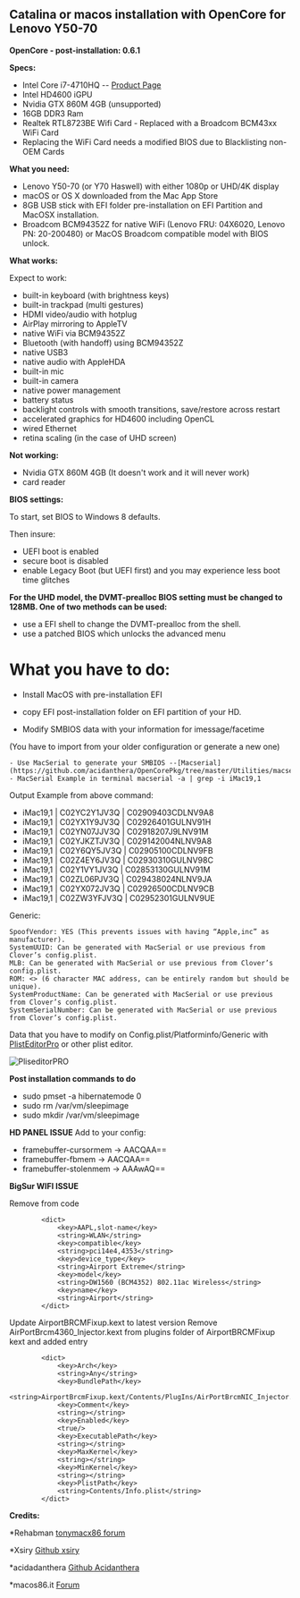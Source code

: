 ## Catalina or macos installation with OpenCore for Lenovo Y50-70

**OpenCore - post-installation: 0.6.1**

**Specs:**
  - Intel Core i7-4710HQ -- [Product Page](https://ark.intel.com/content/www/us/en/ark/products/78930/intel-core-i7-4710hq-processor-6m-cache-up-to-3-50-ghz.html)
  - Intel HD4600 iGPU
  - Nvidia GTX 860M 4GB (unsupported)
  - 16GB DDR3 Ram
  - Realtek RTL8723BE Wifi Card - Replaced with a Broadcom BCM43xx WiFi Card
  - Replacing the WiFi Card needs a modified BIOS due to Blacklisting non-OEM Cards



**What you need:**

- Lenovo Y50-70 (or Y70 Haswell) with either 1080p or UHD/4K display
- macOS or OS X downloaded from the Mac App Store
- 8GB USB stick with EFI folder pre-installation on EFI Partition and MacOSX installation.
- Broadcom BCM94352Z for native WiFi (Lenovo FRU: 04X6020, Lenovo PN: 20-200480) or MacOS Broadcom compatible model with BIOS unlock.

**What works:**

Expect to work:
- built-in keyboard (with brightness keys)
- built-in trackpad (multi gestures)
- HDMI video/audio with hotplug
- AirPlay mirroring to AppleTV
- native WiFi via BCM94352Z
- Bluetooth (with handoff) using BCM94352Z
- native USB3
- native audio with AppleHDA
- built-in mic
- built-in camera
- native power management
- battery status
- backlight controls with smooth transitions, save/restore across restart
- accelerated graphics for HD4600 including OpenCL
- wired Ethernet
- retina scaling (in the case of UHD screen)

**Not working:**

- Nvidia GTX 860M 4GB (It doesn't work and it will never work)
- card reader 


**BIOS settings:**

To start, set BIOS to Windows 8 defaults.

Then insure:
- UEFI boot is enabled
- secure boot is disabled
- enable Legacy Boot (but UEFI first) and you may experience less boot time glitches

**For the UHD model, the DVMT-prealloc BIOS setting must be changed to 128MB. One of two methods can be used:**
- use a EFI shell to change the DVMT-prealloc from the shell.
- use a patched BIOS which unlocks the advanced menu

# What you have to do:
 
- Install MacOS with pre-installation EFI

- copy EFI post-installation folder on EFI partition of your HD.

- Modify SMBIOS data with your information for imessage/facetime

(You have to import from your older configuration or generate a new one)
  
    - Use MacSerial to generate your SMBIOS --[Macserial](https://github.com/acidanthera/OpenCorePkg/tree/master/Utilities/macserial)
    - MacSerial Example in terminal macserial -a | grep -i iMac19,1

Output Example from above command:

- iMac19,1 | C02YC2Y1JV3Q | C02909403CDLNV9A8 
- iMac19,1 | C02YX1Y9JV3Q | C02926401GULNV91H
- iMac19,1 | C02YN07JJV3Q | C02918207J9LNV91M
- iMac19,1 | C02YJKZTJV3Q | C029142004NLNV9A8
- iMac19,1 | C02Y6QY5JV3Q | C02905100CDLNV9FB
- iMac19,1 | C02Z4EY6JV3Q | C02930310GULNV98C
- iMac19,1 | C02Y1VY1JV3Q | C02853130GULNV91M
- iMac19,1 | C02ZL06PJV3Q | C029438024NLNV9JA
- iMac19,1 | C02YX072JV3Q | C02926500CDLNV9CB
- iMac19,1 | C02ZW3YFJV3Q | C02952301GULNV9UE


Generic:

    SpoofVendor: YES (This prevents issues with having “Apple,inc” as manufacturer).
    SystemUUID: Can be generated with MacSerial or use previous from Clover’s config.plist.
    MLB: Can be generated with MacSerial or use previous from Clover’s config.plist.
    ROM: <> (6 character MAC address, can be entirely random but should be unique).
    SystemProductName: Can be generated with MacSerial or use previous from Clover’s config.plist.
    SystemSerialNumber: Can be generated with MacSerial or use previous from Clover’s config.plist.
    

  
Data that you have to modify on Config.plist/Platforminfo/Generic with [PlistEditorPro](https://www.fatcatsoftware.com/plisteditpro/) or other plist editor.
  
  ![PliseditorPRO](https://raw.githubusercontent.com/SaxMachine/Lenovo-Y50-70-OpenCore/master/1.png)
  
  
  
**Post installation commands to do**

- sudo pmset -a hibernatemode 0
- sudo rm /var/vm/sleepimage
- sudo mkdir /var/vm/sleepimage



**HD PANEL ISSUE**
Add to your config:

- framebuffer-cursormem -> AACQAA==
- framebuffer-fbmem -> AACQAA==
- framebuffer-stolenmem -> AAAwAQ==



**BigSur WIFI ISSUE**

Remove from code

            <dict>
                <key>AAPL,slot-name</key>
                <string>WLAN</string>
                <key>compatible</key>
                <string>pci14e4,4353</string>
                <key>device_type</key>
                <string>Airport Extreme</string>
                <key>model</key>
                <string>DW1560 (BCM4352) 802.11ac Wireless</string>
                <key>name</key>
                <string>Airport</string>
            </dict>
                         
Update AirportBRCMFixup.kext to latest version
Remove AirPortBrcm4360_Injector.kext from plugins folder of AirportBRCMFixup kext
and added entry 

            <dict>
                <key>Arch</key>
                <string>Any</string>
                <key>BundlePath</key>
                <string>AirportBrcmFixup.kext/Contents/PlugIns/AirPortBrcmNIC_Injector.kext</string>
                <key>Comment</key>
                <string></string>
                <key>Enabled</key>
                <true/>
                <key>ExecutablePath</key>
                <string></string>
                <key>MaxKernel</key>
                <string></string>
                <key>MinKernel</key>
                <string></string>
                <key>PlistPath</key>
                <string>Contents/Info.plist</string>
            </dict>

            
**Credits:**

*Rehabman
[tonymacx86 forum](https://www.tonymacx86.com/threads/guide-lenovo-y50-uhd-or-1080p-using-clover-uefi.261723/)


*Xsiry
[Github xsiry](https://github.com/xsiry/Lenovo-Y50-Hackintosh-OC/)

*acidadanthera
[Github Acidanthera](https://github.com/acidanthera/OpenCorePkg)

*macos86.it
[Forum](https://www.macos86.it)
